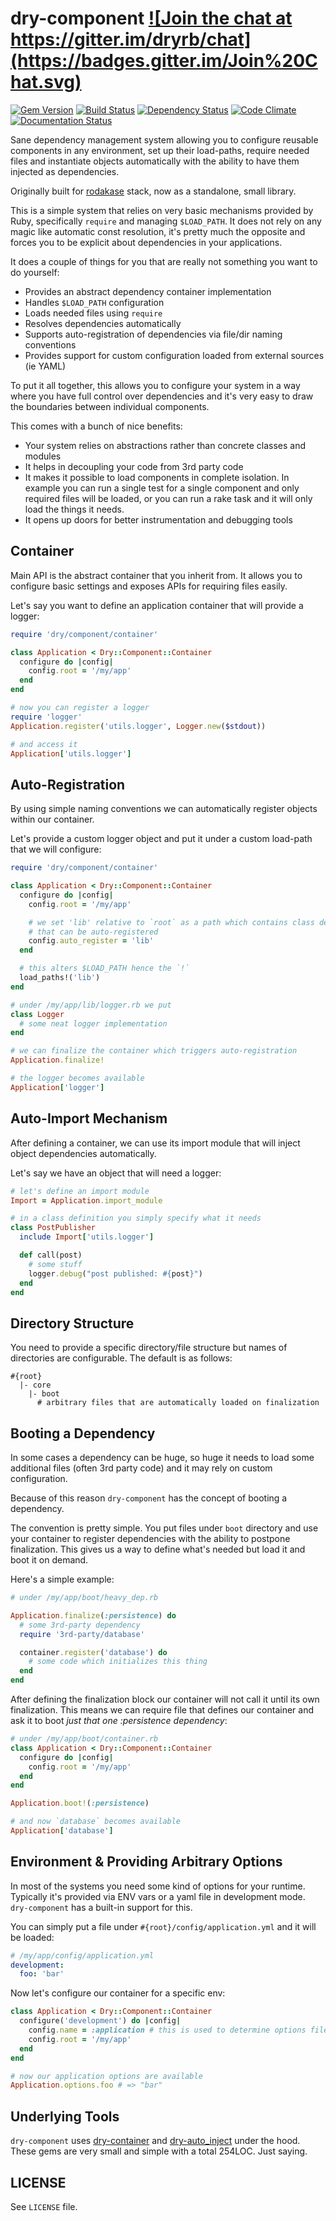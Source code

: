 # dry-component <a href="https://gitter.im/dryrb/chat" target="_blank">![Join the chat at https://gitter.im/dryrb/chat](https://badges.gitter.im/Join%20Chat.svg)</a>

<a href="https://rubygems.org/gems/dry-component" target="_blank">![Gem Version](https://badge.fury.io/rb/dry-component.svg)</a>
<a href="https://travis-ci.org/dryrb/dry-component" target="_blank">![Build Status](https://travis-ci.org/dryrb/dry-component.svg?branch=master)</a>
<a href="https://gemnasium.com/dryrb/dry-component" target="_blank">![Dependency Status](https://gemnasium.com/dryrb/dry-component.svg)</a>
<a href="https://codeclimate.com/github/dryrb/dry-component" target="_blank">![Code Climate](https://codeclimate.com/github/dryrb/dry-component/badges/gpa.svg)</a>
<a href="http://inch-ci.org/github/dryrb/dry-component" target="_blank">![Documentation Status](http://inch-ci.org/github/dryrb/dry-component.svg?branch=master&style=flat)</a>

Sane dependency management system allowing you to configure reusable components
in any environment, set up their load-paths, require needed files and instantiate
objects automatically with the ability to have them injected as dependencies.

Originally built for [rodakase](https://github.com/solnic/rodakase) stack, now as
a standalone, small library.

This is a simple system that relies on very basic mechanisms provided by Ruby,
specifically `require` and managing `$LOAD_PATH`. It does not rely on any magic
like automatic const resolution, it's pretty much the opposite and forces you to
be explicit about dependencies in your applications.

It does a couple of things for you that are really not something you want to do
yourself:

* Provides an abstract dependency container implementation
* Handles `$LOAD_PATH` configuration
* Loads needed files using `require`
* Resolves dependencies automatically
* Supports auto-registration of dependencies via file/dir naming conventions
* Provides support for custom configuration loaded from external sources (ie YAML)

To put it all together, this allows you to configure your system in a way where
you have full control over dependencies and it's very easy to draw the boundaries
between individual components.

This comes with a bunch of nice benefits:

* Your system relies on abstractions rather than concrete classes and modules
* It helps in decoupling your code from 3rd party code
* It makes it possible to load components in complete isolation. In example you
  can run a single test for a single component and only required files will be
  loaded, or you can run a rake task and it will only load the things it needs.
* It opens up doors for better instrumentation and debugging tools

## Container

Main API is the abstract container that you inherit from. It allows you to configure
basic settings and exposes APIs for requiring files easily.

Let's say you want to define an application container that will provide a logger:

``` ruby
require 'dry/component/container'

class Application < Dry::Component::Container
  configure do |config|
    config.root = '/my/app'
  end
end

# now you can register a logger
require 'logger'
Application.register('utils.logger', Logger.new($stdout))

# and access it
Application['utils.logger']
```

## Auto-Registration

By using simple naming conventions we can automatically register objects within
our container.

Let's provide a custom logger object and put it under a custom load-path that we
will configure:

``` ruby
require 'dry/component/container'

class Application < Dry::Component::Container
  configure do |config|
    config.root = '/my/app'

    # we set 'lib' relative to `root` as a path which contains class definitions
    # that can be auto-registered
    config.auto_register = 'lib'
  end

  # this alters $LOAD_PATH hence the `!`
  load_paths!('lib')
end

# under /my/app/lib/logger.rb we put
class Logger
  # some neat logger implementation
end

# we can finalize the container which triggers auto-registration
Application.finalize!

# the logger becomes available
Application['logger']
```

## Auto-Import Mechanism

After defining a container, we can use its import module that will inject object
dependencies automatically.

Let's say we have an object that will need a logger:

``` ruby
# let's define an import module
Import = Application.import_module

# in a class definition you simply specify what it needs
class PostPublisher
  include Import['utils.logger']

  def call(post)
    # some stuff
    logger.debug("post published: #{post}")
  end
end
```

## Directory Structure

You need to provide a specific directory/file structure but names of directories
are configurable. The default is as follows:

```
#{root}
  |- core
    |- boot
      # arbitrary files that are automatically loaded on finalization
```

## Booting a Dependency

In some cases a dependency can be huge, so huge it needs to load some additional
files (often 3rd party code) and it may rely on custom configuration.

Because of this reason `dry-component` has the concept of booting a dependency.

The convention is pretty simple. You put files under `boot` directory and use
your container to register dependencies with the ability to postpone finalization.
This gives us a way to define what's needed but load it and boot it on demand.

Here's a simple example:

``` ruby
# under /my/app/boot/heavy_dep.rb

Application.finalize(:persistence) do
  # some 3rd-party dependency
  require '3rd-party/database'

  container.register('database') do
    # some code which initializes this thing
  end
end
```

After defining the finalization block our container will not call it until its
own finalization. This means we can require file that defines our container
and ask it to boot *just that one :persistence dependency*:

``` ruby
# under /my/app/boot/container.rb
class Application < Dry::Component::Container
  configure do |config|
    config.root = '/my/app'
  end
end

Application.boot!(:persistence)

# and now `database` becomes available
Application['database']
```

## Environment & Providing Arbitrary Options

In most of the systems you need some kind of options for your runtime. Typically
it's provided via ENV vars or a yaml file in development mode. `dry-component`
has a built-in support for this.

You can simply put a file under `#{root}/config/application.yml` and it will be
loaded:

``` yaml
# /my/app/config/application.yml
development:
  foo: 'bar'
```

Now let's configure our container for a specific env:

``` ruby
class Application < Dry::Component::Container
  configure('development') do |config|
    config.name = :application # this is used to determine options file name
    config.root = '/my/app'
  end
end

# now our application options are available
Application.options.foo # => "bar"
```

## Underlying Tools

`dry-component` uses [dry-container](https://github.com/dryrb/dry-container) and
[dry-auto_inject](https://github.com/dryrb/dry-auto_inject) under the hood. These
gems are very small and simple with a total 254LOC. Just saying.

## LICENSE

See `LICENSE` file.
